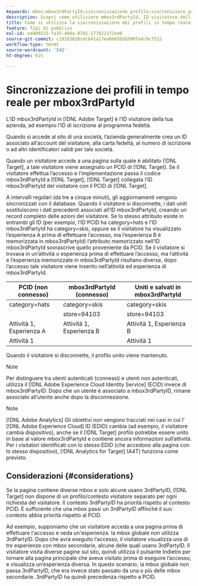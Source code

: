 ```yaml
---
keywords: mbox;mbox3rdPartyId;sincronizzazione profilo;sincronizzare profilo;PCID
description: Scopri come utilizzare mbox3rdPartyId, ID visitatore dell’organizzazione, ad esempio l’ID di iscrizione o il programma fedeltà dell’organizzazione.
title: Come si utilizza la sincronizzazione dei profili in tempo reale per mbox3rdPartyId?
feature: Tipi di pubblico
exl-id: ed409225-fa35-49da-87d1-1770221f2ae0
source-git-commit: c19163020cdcb41a17ea6b65b5b500fadc9c7512
workflow-type: tm+mt
source-wordcount: '542'
ht-degree: 61%

---
```


# Sincronizzazione dei profili in tempo reale per mbox3rdPartyId

L’ID mbox3rdPartyId in [!DNL Adobe Target] è l’ID visitatore della tua azienda, ad esempio l’ID di iscrizione al programma fedeltà.

Quando si accede al sito di una società, l’azienda generalmente crea un ID associato all’account del visitatore, alla carta fedeltà, al numero di iscrizione o ad altri identificatori validi per tale società.

Quando un visitatore accede a una pagina sulla quale è abilitato [!DNL Target], a tale visitatore viene assegnato un PCID di [!DNL Target]. Se il visitatore effettua l’accesso e l’implementazione passa il codice mbox3rdPartyId a [!DNL Target], [!DNL Target] collegata l’ID mbox3rdPartyId del visitatore con il PCID di [!DNL Target].

A intervalli regolari (da tre a cinque minuti), gli aggiornamenti vengono sincronizzati con il database. Quando il visitatore si disconnette, i dati uniti sostituiscono i dati precedenti associati all’ID mbox3rdPartyId, creando un record completo delle azioni del visitatore. Se lo stesso attributo esiste in entrambi gli ID (per esempio, l’ID PCID ha category=hats e l’ID mbox3rdPartyId ha category=skis, oppure se il visitatore ha visualizzato l’esperienza A prima di effettuare l’accesso, ma l’esperienza B è memorizzata in mbox3rdPartyId) l’attributo memorizzato nell’ID mbox3rdPartyId sovrascrive quello proveniente da PCID. Se il visitatore si trovava in un’attività o esperienza prima di effettuare l’accesso, ma l’attività e l’esperienza memorizzate in mbox3rdPartyId risultano diverse, dopo l’accesso tale visitatore viene inserito nell’attività ed esperienza di mbox3rdPartyId.

| PCID (non connesso) | mbox3rdPartyId (connesso) | Uniti e salvati in mbox3rdPartyId  |
|---|---|---|
| category=hats | category=skis | category=skis |
|  | store=94103 | store=94103 |
| Attività 1, Esperienza A | Attività 1, Esperienza B | Attività 1, Esperienza B |
| Attività 1 |  | Attività 1 |

Quando il visitatore si disconnette, il profilo unito viene mantenuto.

>[!NOTE]
>
>Per distinguere tra utenti autenticati (connessi) e utenti non autenticati, utilizza il [!DNL Adobe Experience Cloud Identity Service] (ECID) invece di mbox3rdPartyID. Dopo che un utente è associato a mbox3rdPartyID, rimane associato all’utente anche dopo la disconnessione.

>[!NOTE]
>
>[!DNL Adobe Analytics] Gli obiettivi non vengono tracciati nei casi in cui l’ [!DNL Adobe Experience Cloud] ID (EDID) cambia (ad esempio, il visitatore cambia dispositivo), anche se il  [!DNL Target] profilo potrebbe essere unito in base al valore mbox3rdPartyId e contiene ancora informazioni sull’attività. Per i visitatori identificati con lo stesso EDID (che accedono alla pagina con lo stesso dispositivo), [!DNL Analytics for Target] (A4T) funziona come previsto.

## Considerazioni {#considerations}

Se la pagina contiene diverse mbox e solo alcune usano 3rdPartyID, [!DNL Target] non dispone di un profilo/contesto visitatore separato per ogni richiesta del visitatore. Il contesto 3rdPartyID ha priorità rispetto al contesto PCID. È sufficiente che una mbox passi un 3rdPartyID affinché il suo contesto abbia priorità rispetto al PCID.

Ad esempio, supponiamo che un visitatore acceda a una pagina prima di effettuare l&#39;accesso e veda un&#39;esperienza. la mbox globale non utilizza 3rdPartyID. Dopo che avrà eseguito l’accesso, il visitatore visualizza una di tre esperienze con mbox secondarie, alcune delle quali usano 3rdPartyID. Il visitatore visita diverse pagine sul sito, quindi utilizza il pulsante Indietro per tornare alla pagina principale che aveva visitato prima di eseguire l’accesso, e visualizza un’esperienza diversa. In questo scenario, la mbox globale non passa 3rdPartyID, che era invece stato passato da una o più delle mbox secondarie. 3rdPartyID ha quindi precedenza rispetto a PCID.
